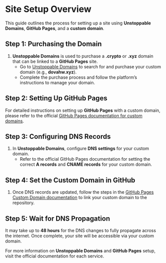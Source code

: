 # Site Setup Overview

This guide outlines the process for setting up a site using **Unstoppable Domains**, **GitHub Pages**, and a **custom domain**.

## Step 1: Purchasing the Domain

1. **Unstoppable Domains** is used to purchase a **.crypto** or **.xyz** domain that can be linked to a **GitHub Pages** site.
   - Go to [Unstoppable Domains](https://unstoppabledomains.com) to search for and purchase your custom domain (e.g., **dovahw.xyz**).
   - Complete the purchase process and follow the platform’s instructions to manage your domain.

## Step 2: Setting Up GitHub Pages

For detailed instructions on setting up **GitHub Pages** with a custom domain, please refer to the official [GitHub Pages documentation for custom domains](https://docs.github.com/en/pages/configuring-a-custom-domain-for-your-github-pages-site).

## Step 3: Configuring DNS Records

1. In **Unstoppable Domains**, configure **DNS settings** for your custom domain.
   - Refer to the official GitHub Pages documentation for setting the correct **A records** and **CNAME records** for your custom domain.

## Step 4: Set the Custom Domain in GitHub

1. Once DNS records are updated, follow the steps in the [GitHub Pages Custom Domain documentation](https://docs.github.com/en/pages/configuring-a-custom-domain-for-your-github-pages-site) to link your custom domain to the repository.

## Step 5: Wait for DNS Propagation

It may take up to **48 hours** for the DNS changes to fully propagate across the internet. Once complete, your site will be accessible via your custom domain.

For more information on **Unstoppable Domains** and **GitHub Pages** setup, visit the official documentation for each service.

